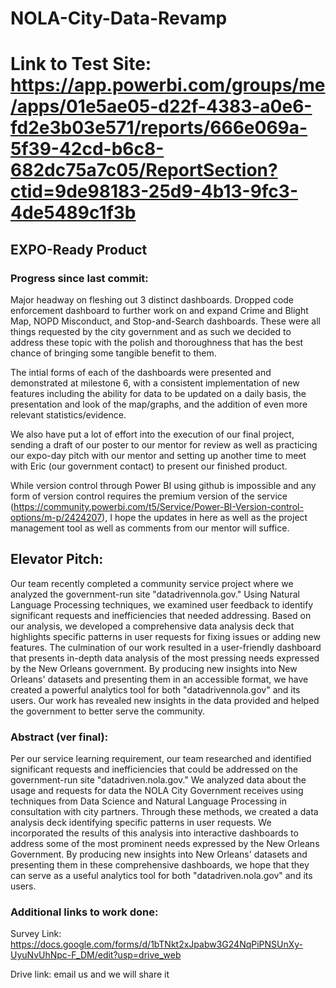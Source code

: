 NOLA-City-Data-Revamp
=============

# Link to Test Site: https://app.powerbi.com/groups/me/apps/01e5ae05-d22f-4383-a0e6-fd2e3b03e571/reports/666e069a-5f39-42cd-b6c8-682dc75a7c05/ReportSection?ctid=9de98183-25d9-4b13-9fc3-4de5489c1f3b #

## EXPO-Ready Product ##


### Progress since last commit: ###
Major headway on fleshing out 3 distinct dashboards. Dropped code enforcement dashboard to further work on and expand Crime and Blight Map, NOPD Misconduct, and Stop-and-Search dashboards. These were all things requested by the city government and as such we decided to address these topic with the polish and thoroughness that has the best chance of bringing some tangible benefit to them. 

The intial forms of each of the dashboards were presented and demonstrated at milestone 6, with a consistent implementation of new features including the ability for data to be updated on a daily basis, the presentation and look of the map/graphs, and the addition of even more relevant statistics/evidence.

We also have put a lot of effort into the execution of our final project, sending a draft of our poster to our mentor for review as well as practicing our expo-day pitch with our mentor and setting up another time to meet with Eric (our government contact) to present our finished product.

While version control through Power BI using github is impossible and any form of version control requires the premium version of the service (https://community.powerbi.com/t5/Service/Power-BI-Version-control-options/m-p/2424207), I hope the updates in here as well as the project management tool as well as comments from our mentor will suffice.

## Elevator Pitch: ##
Our team recently completed a community service project where we analyzed the government-run site "datadrivennola.gov." Using Natural Language Processing techniques, we examined user feedback to identify significant requests and inefficiencies that needed addressing. Based on our analysis, we developed a comprehensive data analysis deck that highlights specific patterns in user requests for fixing issues or adding new features. The culmination of our work resulted in a user-friendly dashboard that presents in-depth data analysis of the most pressing needs expressed by the New Orleans government. By producing new insights into New Orleans' datasets and presenting them in an accessible format, we have created a powerful analytics tool for both "datadrivennola.gov" and its users. Our work has revealed new insights in the data provided and helped the government to better serve the community.


### Abstract (ver final): ###
Per our service learning requirement, our team researched and identified significant requests and inefficiencies that could be addressed on the government-run site "datadriven.nola.gov." We analyzed data about the usage and requests for data the NOLA City Government receives using techniques from Data Science and Natural Language Processing in consultation with city partners. Through these methods, we created a data analysis deck identifying specific patterns in user requests. We incorporated the results of this analysis into interactive dashboards to address some of the most prominent needs expressed by the New Orleans Government. By producing new insights into New Orleans' datasets and presenting them in these comprehensive dashboards, we hope that they can serve as a useful analytics tool for both "datadriven.nola.gov" and its users.

### Additional links to work done: ###

Survey Link: https://docs.google.com/forms/d/1bTNkt2xJpabw3G24NqPiPNSUnXy-UyuNvUhNpc-F_DM/edit?usp=drive_web

Drive link: email us and we will share it
